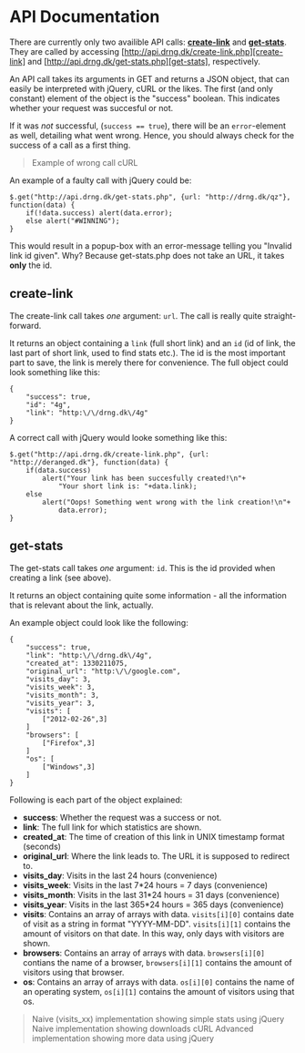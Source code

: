 API Documentation
=================

[create-link]: http://api.drng.dk/create-link.php "create-link API call"
[get-stats]: http://api.drng.dk/get-stats.php "get-stats API call"

There are currently only two availible API calls: [**create-link**][create-link]
and [**get-stats**][get-stats]. They are called by accessing
[http://api.drng.dk/create-link.php][create-link] and
[http://api.drng.dk/get-stats.php][get-stats], respectively.

An API call takes its arguments in GET and returns a JSON object, that can
easily be interpreted with jQuery, cURL or the likes. The first (and only
constant) element of the object is the "success" boolean. This indicates whether
your request was succesful or not.

If it was *not* successful, (`success == true`), there will be an `error`-element
as well, detailing what went wrong. Hence, you should always check for the
success of a call as a first thing.

> Example of wrong call cURL

An example of a faulty call with jQuery could be:

    $.get("http://api.drng.dk/get-stats.php", {url: "http://drng.dk/qz"}, function(data) {
        if(!data.success) alert(data.error);
        else alert("#WINNING");
    }

This would result in a popup-box with an error-message telling you "Invalid link
id given". Why? Because get-stats.php does not take an URL, it takes **only**
the id.

create-link
-----------

The create-link call takes *one* argument: `url`. The call is really quite
straight-forward.

It returns an object containing a `link` (full short link) and an `id` (id of
link, the last part of short link, used to find stats etc.). The id is the most
important part to save, the link is merely there for convenience. The full
object could look something like this:

    {
        "success": true,
        "id": "4g",
        "link": "http:\/\/drng.dk\/4g"
    }

A correct call with jQuery would looke something like this:

    $.get("http://api.drng.dk/create-link.php", {url: "http://deranged.dk"}, function(data) {
        if(data.success)
            alert("Your link has been succesfully created!\n"+
                "Your short link is: "+data.link);
        else
            alert("Oops! Something went wrong with the link creation!\n"+
                data.error);
    }

get-stats
---------

The get-stats call takes *one* argument: `id`. This is the id provided when
creating a link (see above).

It returns an object containing quite some information - all the information
that is relevant about the link, actually.

An example object could look like the following:

    {
        "success": true,
        "link": "http:\/\/drng.dk\/4g",
        "created_at": 1330211075,
        "original_url": "http:\/\/google.com",
        "visits_day": 3,
        "visits_week": 3,
        "visits_month": 3,
        "visits_year": 3,
        "visits": [
            ["2012-02-26",3]
        ]
        "browsers": [
            ["Firefox",3]
        ]
        "os": [
            ["Windows",3]
        ]
    }

Following is each part of the object explained:

 * **success**: Whether the request was a success or not.
 * **link**: The full link for which statistics are shown.
 * **created_at**: The time of creation of this link in UNIX timestamp format
   (seconds)
 * **original_url**: Where the link leads to. The URL it is supposed to redirect
   to.
 * **visits_day**: Visits in the last 24 hours (convenience)
 * **visits_week**: Visits in the last 7*24 hours = 7 days (convenience)
 * **visits_month**: Visits in the last 31*24 hours = 31 days (convenience)
 * **visits_year**: Visits in the last 365*24 hours = 365 days (convenience)
 * **visits**: Contains an array of arrays with data. `visits[i][0]` contains
   date of visit as a string in format "YYYY-MM-DD". `visits[i][1]` contains the
   amount of visitors on that date. In this way, only days with visitors are
   shown.
 * **browsers**: Contains an array of arrays with data. `browsers[i][0]`
   contians the name of a browser, `browsers[i][1]` contains the amount of
   visitors using that browser.
 * **os**: Contains an array of arrays with data. `os[i][0]` contains the name
   of an operating system, `os[i][1]` contains the amount of visitors using that
   os.

>Naive (visits_xx) implementation showing simple stats using jQuery
>Naive implementation showing downloads cURL
>Advanced implementation showing more data using jQuery